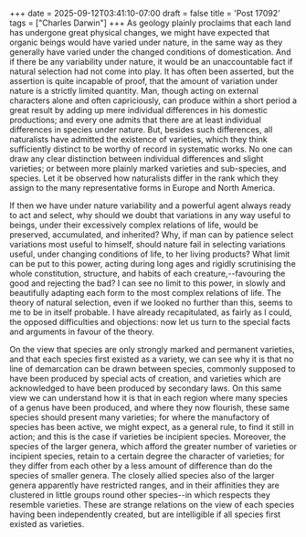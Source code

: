 +++
date = 2025-09-12T03:41:10-07:00
draft = false
title = 'Post 17092'
tags = ["Charles Darwin"]
+++
As geology plainly proclaims that each land has undergone great physical changes, we might have expected that organic beings would have varied under nature, in the same way as they generally have varied under the changed conditions of domestication. And if there be any variability under nature, it would be an unaccountable fact if natural selection had not come into play. It has often been asserted, but the assertion is quite incapable of proof, that the amount of variation under nature is a strictly limited quantity. Man, though acting on external characters alone and often capriciously, can produce within a short period a great result by adding up mere individual differences in his domestic productions; and every one admits that there are at least individual differences in species under nature. But, besides such differences, all naturalists have admitted the existence of varieties, which they think sufficiently distinct to be worthy of record in systematic works. No one can draw any clear distinction between individual differences and slight varieties; or between more plainly marked varieties and sub-species, and species. Let it be observed how naturalists differ in the rank which they assign to the many representative forms in Europe and North America.

If then we have under nature variability and a powerful agent always ready to act and select, why should we doubt that variations in any way useful to beings, under their excessively complex relations of life, would be preserved, accumulated, and inherited? Why, if man can by patience select variations most useful to himself, should nature fail in selecting variations useful, under changing conditions of life, to her living products? What limit can be put to this power, acting during long ages and rigidly scrutinising the whole constitution, structure, and habits of each creature,--favouring the good and rejecting the bad? I can see no limit to this power, in slowly and beautifully adapting each form to the most complex relations of life. The theory of natural selection, even if we looked no further than this, seems to me to be in itself probable. I have already recapitulated, as fairly as I could, the opposed difficulties and objections: now let us turn to the special facts and arguments in favour of the theory.

On the view that species are only strongly marked and permanent varieties, and that each species first existed as a variety, we can see why it is that no line of demarcation can be drawn between species, commonly supposed to have been produced by special acts of creation, and varieties which are acknowledged to have been produced by secondary laws. On this same view we can understand how it is that in each region where many species of a genus have been produced, and where they now flourish, these same species should present many varieties; for where the manufactory of species has been active, we might expect, as a general rule, to find it still in action; and this is the case if varieties be incipient species. Moreover, the species of the larger genera, which afford the greater number of varieties or incipient species, retain to a certain degree the character of varieties; for they differ from each other by a less amount of difference than do the species of smaller genera. The closely allied species also of the larger genera apparently have restricted ranges, and in their affinities they are clustered in little groups round other species--in which respects they resemble varieties. These are strange relations on the view of each species having been independently created, but are intelligible if all species first existed as varieties.
